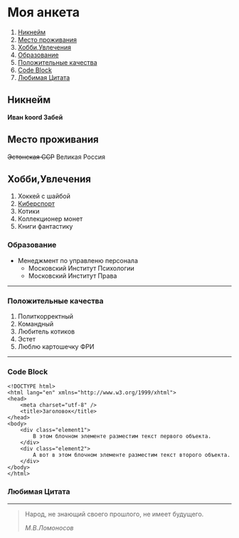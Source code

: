 # Моя анкета
1. [Никнейм](#никнейм)
2. [Место проживания](#место-проживания)
3. [Хобби,Увлечения](#хоббиувлечения)
4. [Образование](#образование)
5. [Положительные качества](#положительные-качества)
6. [Code Block](#code-block)
7. [Любимая Цитата](#любимая-цитата)

## Никнейм

**Иван koord Забей**

## Место проживания

~~Эстонская ССР~~ 
Великая Россия

## Хобби,Увлечения
1. Хоккей с шайбой
2. [Киберспорт](https://www.cybersport.ru/)
3. Котики
4. Коллекционер монет
5. Книги фантастику

### Образование
* Менеджмент по управленю персонала
    * Московский Институт Психологии
    * Московский Институт Права

---
### Положительные качества
1. Политкорректный
2. Командный 
3. Любитель котиков
4. Эстет
5. Люблю картошечку ФРИ

---
### Code Block
```
<!DOCTYPE html>
<html lang="en" xmlns="http://www.w3.org/1999/xhtml">
<head>
    <meta charset="utf-8" />
    <title>Заголовок</title>
</head>
<body>
    <div class="element1">
        В этом блочном элементе разместим текст первого объекта.
    </div>
    <div class="element2">
        А вот в этом блочном элементе разместим текст второго объекта.
    </div> 
</body>
</html>
```

### Любимая Цитата

---
>Народ, не знающий своего прошлого, не имеет будущего.
>
>*М.В.Ломоносов*


